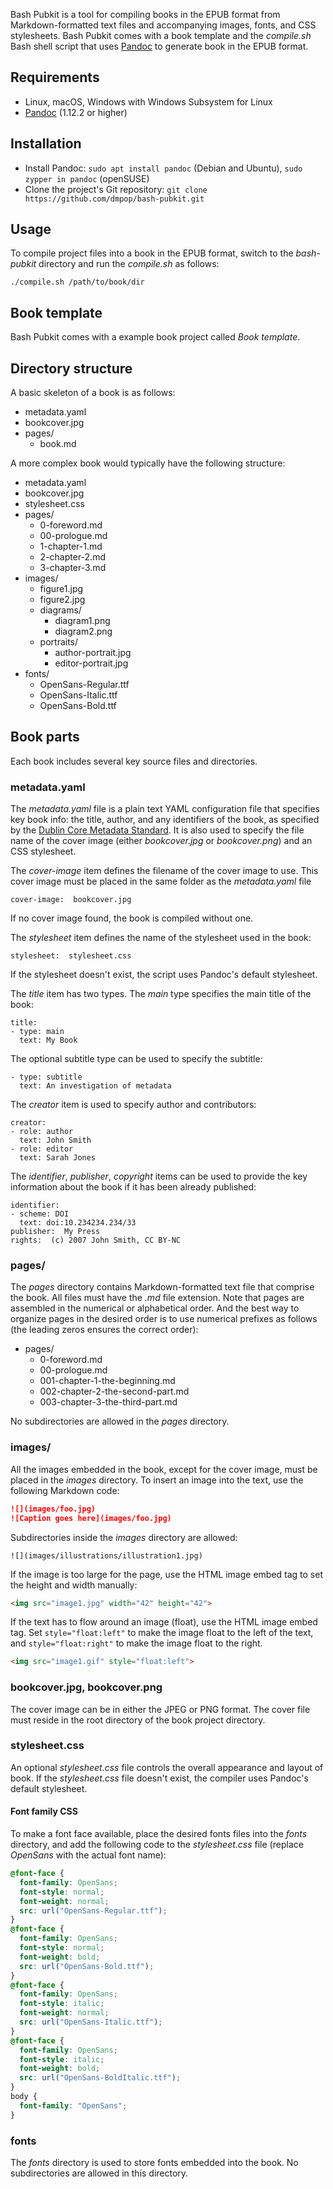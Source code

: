 Bash Pubkit is a tool for compiling books in the EPUB format from Markdown-formatted text files and accompanying images, fonts, and CSS stylesheets. Bash Pubkit comes with a book template and the _compile.sh_ Bash shell script that uses [Pandoc](http://johnmacfarlane.net/pandoc/) to generate book in the EPUB format.

## Requirements

- Linux, macOS, Windows with Windows Subsystem for Linux
- [Pandoc](http://johnmacfarlane.net/pandoc/) (1.12.2 or higher)

## Installation

- Install Pandoc: `sudo apt install pandoc` (Debian and Ubuntu), `sudo zypper in pandoc` (openSUSE)
- Clone the project's Git repository: `git clone https://github.com/dmpop/bash-pubkit.git`

## Usage

To compile project files into a book in the EPUB format, switch to the _bash-pubkit_ directory and run the _compile.sh_ as follows:

    ./compile.sh /path/to/book/dir

## Book template

Bash Pubkit comes with a example book project called _Book template_.

## Directory structure

A basic skeleton of a book is as follows:

- metadata.yaml
- bookcover.jpg
- pages/
  - book.md

A more complex book would typically have the following structure:

- metadata.yaml
- bookcover.jpg
- stylesheet.css
- pages/
  - 0-foreword.md
  - 00-prologue.md
  - 1-chapter-1.md
  - 2-chapter-2.md
  - 3-chapter-3.md
- images/
  - figure1.jpg
  - figure2.jpg
  - diagrams/
    - diagram1.png
    - diagram2.png
  - portraits/
    - author-portrait.jpg
    - editor-portrait.jpg
- fonts/
  - OpenSans-Regular.ttf
  - OpenSans-Italic.ttf
  - OpenSans-Bold.ttf

## Book parts

Each book includes several key source files and directories.

### metadata.yaml

The _metadata.yaml_ file is a plain text YAML configuration file that specifies key book info: the title, author, and any identifiers of the book, as specified by the [Dublin Core Metadata Standard](http://dublincore.org/documents/dces/). It is also used to specify the file name of the cover image (either _bookcover.jpg_ or _bookcover.png_) and an CSS stylesheet.

The _cover-image_ item defines the filename of the cover image to use. This cover image must be placed in the same folder as the _metadata.yaml_ file

    cover-image:  bookcover.jpg

If no cover image found, the book is compiled without one.

The _stylesheet_ item defines the name of the stylesheet used in the book:

    stylesheet:  stylesheet.css

If the stylesheet doesn't exist, the script uses Pandoc's default stylesheet.

The _title_ item has two types. The _main_ type specifies the main title of the book:

    title:
    - type: main
      text: My Book

The optional subtitle type can be used to specify the subtitle:

    - type: subtitle
      text: An investigation of metadata

The _creator_ item is used to specify author and contributors:

    creator:
    - role: author
      text: John Smith
    - role: editor
      text: Sarah Jones

The _identifier_, _publisher_, _copyright_ items can be used to provide the key information about the book if it has been already published:

    identifier:
    - scheme: DOI
      text: doi:10.234234.234/33
    publisher:  My Press
    rights:  (c) 2007 John Smith, CC BY-NC

### pages/

The _pages_ directory contains Markdown-formatted text file that comprise the book. All files must have the _.md_ file extension. Note that pages are assembled in the numerical or alphabetical order. And the best way to organize pages in the desired order is to use numerical prefixes as follows (the leading zeros ensures the correct order):

- pages/
  - 0-foreword.md
  - 00-prologue.md
  - 001-chapter-1-the-beginning.md
  - 002-chapter-2-the-second-part.md
  - 003-chapter-3-the-third-part.md

No subdirectories are allowed in the _pages_ directory.

### images/

All the images embedded in the book, except for the cover image, must be placed in the _images_  directory. To insert an image into the text, use the following Markdown code:

```markdown
![](images/foo.jpg)
![Caption goes here](images/foo.jpg)
```

Subdirectories inside the _images_ directory are allowed:

    ![](images/illustrations/illustration1.jpg)

If the image is too large for the page, use the HTML image embed tag to set the height and width manually:

```html
<img src="image1.jpg" width="42" height="42">
```

If the text has to flow around an image (float), use the HTML image embed tag. Set `style="float:left"` to make the image float to the left of the text, and `style="float:right"` to make the image float to the right.

```html
<img src="image1.gif" style="float:left">
```

### bookcover.jpg, bookcover.png

The cover image can be in either the JPEG or PNG format. The cover file must reside in the root directory of the book project directory.

### stylesheet.css

An optional _stylesheet.css_ file controls the overall appearance and layout of book. If the _stylesheet.css_ file doesn't exist, the compiler uses Pandoc's default stylesheet.

#### Font family CSS

To make a font face available, place the desired fonts files into the _fonts_ directory, and add the following code to the _stylesheet.css_ file (replace _OpenSans_ with the actual font name): 

```css
@font-face {
  font-family: OpenSans;
  font-style: normal;
  font-weight: normal;
  src: url("OpenSans-Regular.ttf");
}
@font-face {
  font-family: OpenSans;
  font-style: normal;
  font-weight: bold;
  src: url("OpenSans-Bold.ttf");
}
@font-face {
  font-family: OpenSans;
  font-style: italic;
  font-weight: normal;
  src: url("OpenSans-Italic.ttf");
}
@font-face {
  font-family: OpenSans;
  font-style: italic;
  font-weight: bold;
  src: url("OpenSans-BoldItalic.ttf");
}
body {
  font-family: "OpenSans";
}
```

### fonts

The _fonts_ directory is used to store fonts embedded into the book. No subdirectories are allowed in this directory.